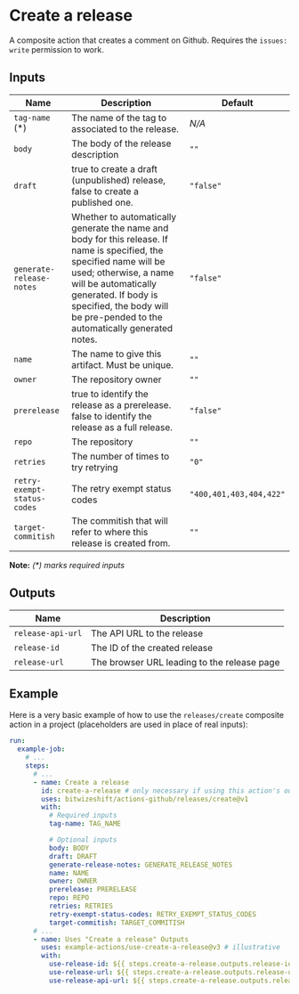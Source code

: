 # Create a release

<!-- These docs are generated by a tool -->

A composite action that creates a comment on Github.
Requires the `issues: write` permission to work.

## Inputs

| Name | Description | Default |
|------|-------------|---------|
| `tag-name` (*) | The name of the tag to associated to the release. | _N/A_ |
| `body` | The body of the release description | `""` |
| `draft` | true to create a draft (unpublished) release, false to create a published one.  | `"false"` |
| `generate-release-notes` | Whether to automatically generate the name and body for this release. If name is specified, the specified name will be used; otherwise, a name will be automatically generated. If body is specified, the body will be pre-pended to the automatically generated notes.  | `"false"` |
| `name` | The name to give this artifact. Must be unique. | `""` |
| `owner` | The repository owner | `""` |
| `prerelease` | true to identify the release as a prerelease. false to identify the release as a full release.  | `"false"` |
| `repo` | The repository | `""` |
| `retries` | The number of times to try retrying | `"0"` |
| `retry-exempt-status-codes` | The retry exempt status codes | `"400,401,403,404,422"` |
| `target-commitish` | The commitish that will refer to where this release is created from. | `""` |

**Note:** _(*) marks required inputs_

## Outputs

| Name | Description |
|------|-------------|
| `release-api-url` | The API URL to the release |
| `release-id` | The ID of the created release |
| `release-url` | The browser URL leading to the release page |

## Example

Here is a very basic example of how to use the `releases/create` composite action
in a project (placeholders are used in place of real inputs):

```yaml
run:
  example-job:
    # ... 
    steps:
      # ... 
      - name: Create a release
        id: create-a-release # only necessary if using this action's output(s)
        uses: bitwizeshift/actions-github/releases/create@v1
        with:
          # Required inputs
          tag-name: TAG_NAME

          # Optional inputs
          body: BODY
          draft: DRAFT
          generate-release-notes: GENERATE_RELEASE_NOTES
          name: NAME
          owner: OWNER
          prerelease: PRERELEASE
          repo: REPO
          retries: RETRIES
          retry-exempt-status-codes: RETRY_EXEMPT_STATUS_CODES
          target-commitish: TARGET_COMMITISH
      # ... 
      - name: Uses "Create a release" Outputs
        uses: example-actions/use-create-a-release@v3 # illustrative
        with:
          use-release-id: ${{ steps.create-a-release.outputs.release-id }}
          use-release-url: ${{ steps.create-a-release.outputs.release-url }}
          use-release-api-url: ${{ steps.create-a-release.outputs.release-api-url }}
```
